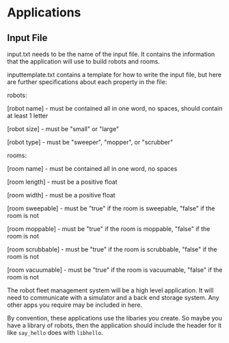 # Applications

## Input File

input.txt needs to be the name of the input file.  It contains the information that the application will use to build robots and rooms.

inputtemplate.txt contains a template for how to write the input file, but here are further specifications about each property in the file:

robots:

[robot name] - must be contained all in one word, no spaces, should contain at least 1 letter

[robot size] - must be "small" or "large"

[robot type] - must be "sweeper", "mopper", or "scrubber"

rooms:

[room name] - must be contained all in one word, no spaces

[room length] - must be a positive float

[room width] - must be a positive float

[room sweepable] - must be "true" if the room is sweepable, "false" if the room is not

[room moppable] - must be "true" if the room is moppable, "false" if the room is not

[room scrubbable] - must be "true" if the room is scrubbable, "false" if the room is not

[room vacuumable] - must be "true" if the room is vacuumable, "false" if the room is not

The robot fleet management system will be a high level application.
It will need to communicate with a simulator and a back end storage system.
Any other apps you require may be included in here.

By convention, these applications use the libaries you create.
So maybe you have a library of robots, then the application should include the header for it like `say_hello` does with `libhello`.